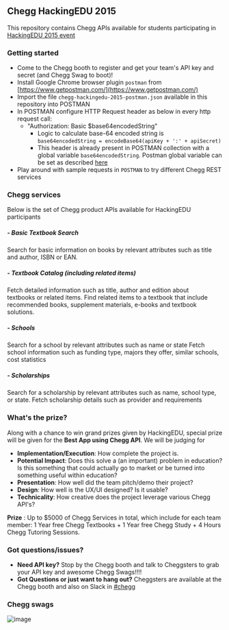 ## Chegg HackingEDU 2015
This repository contains Chegg APIs available for students participating in [HackingEDU 2015 event](http://hackingedu.co)

### Getting started
* Come to the Chegg booth to register and get your team's API key and secret (and Chegg Swag to boot)!
* Install Google Chrome browser plugin `postman` from [https://www.getpostman.com/](https://www.getpostman.com/)
* Import the file `chegg-hackingedu-2015-postman.json` available in this repository into POSTMAN
* In POSTMAN configure HTTP Request header as below in every http request call:
    * "Authorization: Basic $base64encodedString"
      * Logic to calculate base-64 encoded string is `base64encodedString = encodeBase64(apiKey + ':' + apiSecret)`
      * This header is already present in POSTMAN collection with a global variable `base64encodedString`.  Postman global variable can be set as described [here](http://blog.getpostman.com/2014/02/20/using-variables-inside-postman-and-collection-runner/) 
* Play around with sample requests in `POSTMAN` to try different Chegg REST services


### Chegg services
Below is the set of Chegg product APIs available for HackingEDU participants
##### - Basic Textbook Search
Search for basic information on books by relevant attributes such as title and author, ISBN or EAN.
##### - Textbook Catalog (including related items)
Fetch detailed information such as title, author and edition about textbooks or related items. Find related items to a textbook that include recommended books, supplement materials, e-books and textbook solutions.
##### - Schools
Search for a school by relevant attributes such as name or state
Fetch school information such as funding type, majors they offer, similar schools, cost statistics 
##### - Scholarships
Search for a scholarship by relevant attributes such as name, school type, or state.
Fetch scholarship details such as provider and requirements

### What's the prize?
Along with a chance to win grand prizes given by HackingEDU, special prize will be given for the **Best App using Chegg API**.  We will be judging for
* **Implementation/Execution**: How complete the project is.
* **Potential Impact**: Does this solve a (an important) problem in education? Is this something that could actually go to market or be turned into something useful within education?
* **Presentation**: How well did the team pitch/demo their project?
* **Design**: How well is the UX/UI designed?  Is it usable?
* **Technicality**: How creative does the project leverage various Chegg API's?

**Prize** : Up to $5000 of Chegg Services in total, which include for each team member: 1 Year free Chegg Textbooks + 1 Year free Chegg Study + 4 Hours Chegg Tutoring Sessions.


### Got questions/issues?
* **Need API key?** Stop by the Chegg booth and talk to Cheggsters to grab your API key and awesome Chegg Swags!!!!
* **Got Questions or just want to hang out?** Cheggsters are available at the Chegg booth and also on Slack in [#chegg](https://hackingeduhackathon.slack.com/messages/chegg/)

### Chegg swags
![image](http://s24.postimg.org/uwwj2alat/chegg_swag.jpg)
